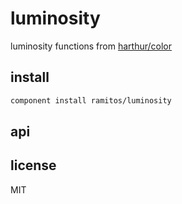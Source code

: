 # luminosity

luminosity functions from [harthur/color](https://github.com/harthur/color)

## install

```bash
component install ramitos/luminosity
```

## api

## license

MIT